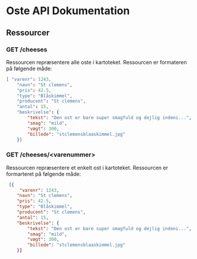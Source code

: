 # Oste API Dokumentation 

## Ressourcer 

### GET /cheeses 

Ressourcen repræsentere alle oste i kartoteket. 
Ressourcen er formateren på følgende måde: 

```JSON
[ "varenr": 1243,
    "navn": "St clemens",
    "pris": 42.5,
    "type": "Blåskimmel",
    "producent": "St clemens",
    "antal": 15, 
    "beskrivelse": {
        "tekst": "Den ost er bare super smagfuld og dejlig indeni...",
        "smag": "mild",
        "vægt": 300,
        "billede": "stclemensblaaskimmel.jpg"
    }]
```

### GET /cheeses/\<varenummer> 

Ressourcen repræsentere et enkelt ost i kartoteket. 
Ressourcen er formarteret på følgende måde: 

```JSON
 [{
     "varenr": 1243,
    "navn": "St clemens",
    "pris": 42.5,
    "type": "Blåskimmel",
    "producent": "St clemens",
    "antal": 15, 
    "beskrivelse": {
        "tekst": "Den ost er bare super smagfuld og dejlig indeni...",
        "smag": "mild",
        "vægt": 300,
        "billede": "stclemensblaaskimmel.jpg"
    }]
```